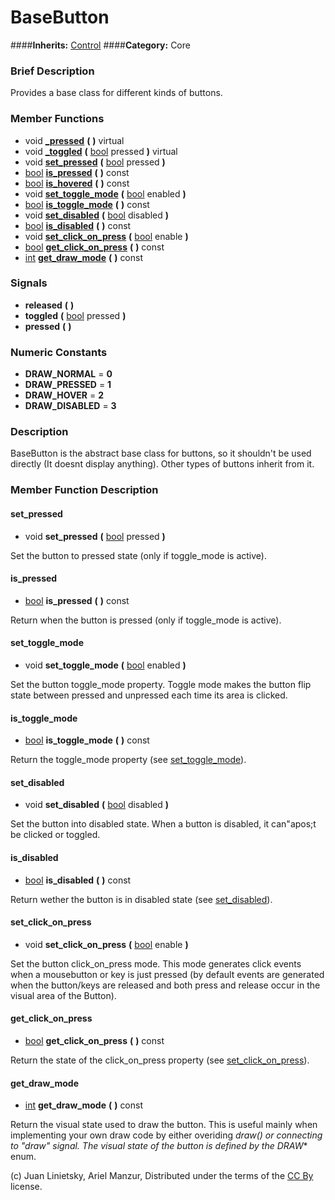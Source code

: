 #  BaseButton  
####**Inherits:** [Control](class_control)
####**Category:** Core

###  Brief Description  
Provides a base class for different kinds of buttons.

###  Member Functions 
  * void  **[&#95;pressed](#_pressed)**  **(** **)** virtual
  * void  **[&#95;toggled](#_toggled)**  **(** [bool](class_bool) pressed  **)** virtual
  * void  **[set&#95;pressed](#set_pressed)**  **(** [bool](class_bool) pressed  **)**
  * [bool](class_bool)  **[is&#95;pressed](#is_pressed)**  **(** **)** const
  * [bool](class_bool)  **[is&#95;hovered](#is_hovered)**  **(** **)** const
  * void  **[set&#95;toggle&#95;mode](#set_toggle_mode)**  **(** [bool](class_bool) enabled  **)**
  * [bool](class_bool)  **[is&#95;toggle&#95;mode](#is_toggle_mode)**  **(** **)** const
  * void  **[set&#95;disabled](#set_disabled)**  **(** [bool](class_bool) disabled  **)**
  * [bool](class_bool)  **[is&#95;disabled](#is_disabled)**  **(** **)** const
  * void  **[set&#95;click&#95;on&#95;press](#set_click_on_press)**  **(** [bool](class_bool) enable  **)**
  * [bool](class_bool)  **[get&#95;click&#95;on&#95;press](#get_click_on_press)**  **(** **)** const
  * [int](class_int)  **[get&#95;draw&#95;mode](#get_draw_mode)**  **(** **)** const

###  Signals  
  *  **released**  **(** **)**
  *  **toggled**  **(** [bool](class_bool) pressed  **)**
  *  **pressed**  **(** **)**

###  Numeric Constants  
  * **DRAW_NORMAL** = **0**
  * **DRAW_PRESSED** = **1**
  * **DRAW_HOVER** = **2**
  * **DRAW_DISABLED** = **3**

###  Description  
BaseButton is the abstract base class for buttons, so it shouldn't be used directly (It doesnt display anything). Other types of buttons inherit from it.

###  Member Function Description  

#### <a name="set_pressed">set_pressed</a>
  * void  **set&#95;pressed**  **(** [bool](class_bool) pressed  **)**

Set the button to pressed state (only if toggle_mode is active).

#### <a name="is_pressed">is_pressed</a>
  * [bool](class_bool)  **is&#95;pressed**  **(** **)** const

Return when the button is pressed (only if toggle_mode is active).

#### <a name="set_toggle_mode">set_toggle_mode</a>
  * void  **set&#95;toggle&#95;mode**  **(** [bool](class_bool) enabled  **)**

Set the button toggle_mode property. Toggle mode makes the button flip state between pressed and unpressed each time its area is clicked.

#### <a name="is_toggle_mode">is_toggle_mode</a>
  * [bool](class_bool)  **is&#95;toggle&#95;mode**  **(** **)** const

Return the toggle_mode property (see [set&#95;toggle&#95;mode](#set_toggle_mode)).

#### <a name="set_disabled">set_disabled</a>
  * void  **set&#95;disabled**  **(** [bool](class_bool) disabled  **)**

Set the button into disabled state. When a button is disabled, it can"apos;t be clicked or toggled.

#### <a name="is_disabled">is_disabled</a>
  * [bool](class_bool)  **is&#95;disabled**  **(** **)** const

Return wether the button is in disabled state (see [set&#95;disabled](#set_disabled)).

#### <a name="set_click_on_press">set_click_on_press</a>
  * void  **set&#95;click&#95;on&#95;press**  **(** [bool](class_bool) enable  **)**

Set the button click_on_press mode. This mode generates click events when a mousebutton or key is just pressed (by default events are generated when the button/keys are released and both press and release occur in the visual area of the Button).

#### <a name="get_click_on_press">get_click_on_press</a>
  * [bool](class_bool)  **get&#95;click&#95;on&#95;press**  **(** **)** const

Return the state of the click_on_press property (see [set&#95;click&#95;on&#95;press](#set_click_on_press)).

#### <a name="get_draw_mode">get_draw_mode</a>
  * [int](class_int)  **get&#95;draw&#95;mode**  **(** **)** const

Return the visual state used to draw the button. This is useful mainly when implementing your own draw code by either overiding _draw() or connecting to "draw" signal. The visual state of the button is defined by the DRAW_* enum.


(c) Juan Linietsky, Ariel Manzur, Distributed under the terms of the [CC By](https://creativecommons.org/licenses/by/3.0/legalcode) license.
